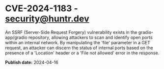 # CVE-2024-1183 - security@huntr.dev

An SSRF (Server-Side Request Forgery) vulnerability exists in the gradio-app/gradio repository, allowing attackers to scan and identify open ports within an internal network. By manipulating the 'file' parameter in a GET request, an attacker can discern the status of internal ports based on the presence of a 'Location' header or a 'File not allowed' error in the response.

**Publish date:** 2024-04-16
